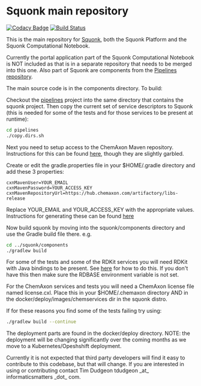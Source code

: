 # Squonk main repository

[![Codacy Badge](https://api.codacy.com/project/badge/Grade/7b109d9a65424b5f82cf8fbe8f1f4c51)](https://app.codacy.com/app/alanbchristie/squonk?utm_source=github.com&utm_medium=referral&utm_content=InformaticsMatters/squonk&utm_campaign=Badge_Grade_Dashboard)
[![Build Status](https://travis-ci.org/InformaticsMatters/squonk.svg?branch=master)](https://travis-ci.org/InformaticsMatters/squonk)

This is the main repository for [Squonk](http://squonk.it), both the Squonk Platform and the 
Squonk Computational Notebook.

Currently the portal application part of the Squonk Computational Notebook is NOT included as that
is in a separate repository that needs to be merged into this one. Also part of Squonk are components
from the [Pipelines repository](/InformaticsMatters/pipelines).

The main source code is in the components directory. To build:

Checkout the [pipelines](https://github.com/InformaticsMatters/pipelines) project into the same directory that 
contains the squonk project. Then copy the current set of service descriptors to Squonk (this is needed for some of the tests and for those services to be present at runtime):

```sh
cd pipelines
./copy.dirs.sh
```

Next you need to setup access to the ChemAxon Maven repository. 
Instructions for this can be found [here](https://docs.chemaxon.com/display/docs/Public+Repository#PublicRepository-HowtoCongfigureYourProject),
though they are slightly garbled.

Create or edit the gradle.properties file in your $HOME/.gradle directory and add these 3 properties:
```
cxnMavenUser=YOUR_EMAIL
cxnMavenPassword=YOUR_ACCESS_KEY
cxnMavenRepositoryUrl=https://hub.chemaxon.com/artifactory/libs-release
```
Replace YOUR_EMAIL and YOUR_ACCESS_KEY with the appropriate values.
Instructions for generating these can be found 
[here](https://docs.chemaxon.com/display/docs/Public+Repository#PublicRepository-HowtoCongfigureYourProject)

Now build squonk by moving into the squonk/components directory and use the 
Gradle build file there. e.g.

```sh
cd ../squonk/components
./gradlew build
```

For some of the tests and some of the RDKit services you will need RDKit with Java bindings to be present. 
See [here](http://rdkit.org/docs/Install.html#building-from-source) for how to do this.
If you don't have this then make sure the RDBASE environment variable is not set.

For the ChemAxon services and tests you will need a ChemAxon license file named license.cxl.
Place this in your $HOME/.chemaxon directory AND in the docker/deploy/images/chemservices dir in the squonk distro.

If for these reasons you find some of the tests failing try using:

```sh
./gradlew build --continue
```

The deployment parts are found in the docker/deploy directory. NOTE: the deployment will be changing
significantly over the coming months as we move to a Kubernetes/Opeshshift deployment.

Currently it is not expected that third party developers will find it easy to contribute to this codebase,
but that will change. If you are interested in using or contributing contact 
Tim Dudgeon tdudgeon \_at\_ informaticsmatters \_dot\_ com.
